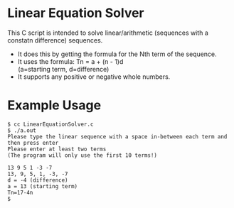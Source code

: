 # Linear Equation Solver
This C script is intended to solve linear/arithmetic (sequences with a constatn difference) sequences.
* It does this by getting the formula for the Nth term of the sequence.
* It uses the formula: Tn = a + (n - 1)d  
(a=starting term,  d=difference)
* It supports any positive or negative whole numbers.

# Example Usage
```console
$ cc LinearEquationSolver.c
$ ./a.out
Please type the linear sequence with a space in-between each term and then press enter
Please enter at least two terms
(The program will only use the first 10 terms!)

13 9 5 1 -3 -7
13, 9, 5, 1, -3, -7
d = -4 (difference)
a = 13 (starting term)
Tn=17-4n
$
```
